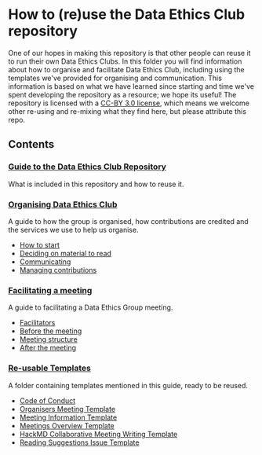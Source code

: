# How to (re)use the Data Ethics Club repository

One of our hopes in making this repository is that other people can reuse it to run their own Data Ethics Clubs. In this folder you will find information about how to organise and facilitate Data Ethics Club, including using the templates we've provided for organising and communication. This information is based on what we have learned since starting and time we've spent developing the repository as a resource; we hope its useful! The repository is licensed with a [CC-BY 3.0 license](https://creativecommons.org/licenses/by/3.0/legalcode), which means we welcome other re-using and re-mixing what they find here, but please attribute this repo. 

## Contents

### [Guide to the Data Ethics Club Repository](./repo-guide.md)
What is included in this repository and how to reuse it.  

### [Organising Data Ethics Club](./organising.md)
A guide to how the group is organised, how contributions are credited and the services we use to help us organise.  
* [How to start]()  
* [Deciding on material to read]()  
* [Communicating]()  
* [Managing contributions]()  

### [Facilitating a meeting](./facilitating.md)
A guide to facilitating a Data Ethics Group meeting.   
* [Facilitators](./facilitating.md#a-note-on-facilitators)  
* [Before the meeting](./facilitating.md#before-the-meeting)  
* [Meeting structure](./facilitating.md#meeting-structure)  
* [After the meeting](./facilitating.md#after-the-meeting)  

### [Re-usable Templates](./resources/)
A folder containing templates mentioned in this guide, ready to be reused.  
* [Code of Conduct](./templates/code_of_conduct_template.MD)   
* [Organisers Meeting Template](./templates/organisers_meeting_template.md)  
* [Meeting Information Template](./templates/meeting_info_template.md)  
* [Meetings Overview Template](./templates/meetings_overview_template.md)   
* [HackMD Collaborative Meeting Writing Template](./templates/HackMD_meeting_template.md)  
* [Reading Suggestions Issue Template](./templates/reading-suggestion-issue-template.md)  
